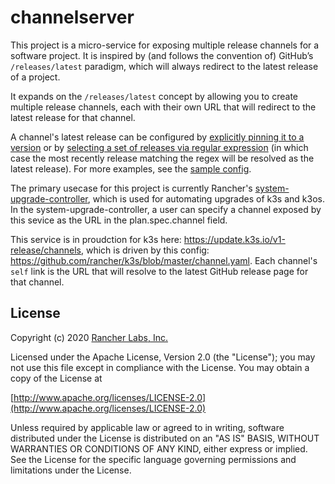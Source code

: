 # channelserver
This project is a micro-service for exposing multiple release channels for a software project. It is inspired by (and follows the convention of) GitHub’s `/releases/latest` paradigm, which will always redirect to the latest release of a project.

It expands on the `/releases/latest` concept by allowing you to create multiple release channels, each with their own URL that will redirect to the latest release for that channel.

A channel's latest release can be configured by [explicitly pinning it to a version](https://github.com/rancher/channelserver/blob/439813cefa7a0bd048052bcabc7b1c6ad796e97a/channels.yaml#L4) or by [selecting a set of releases via regular expression](https://github.com/rancher/channelserver/blob/439813cefa7a0bd048052bcabc7b1c6ad796e97a/channels.yaml#L11) (in which case the most recently release matching the regex will be resolved as the latest release). For more examples, see the [sample config](https://github.com/rancher/channelserver/blob/master/channels.yaml).

The primary usecase for this project is currently Rancher's [system-upgrade-controller](https://github.com/rancher/system-upgrade-controller), which is used for automating upgrades of k3s and k3os. In the system-upgrade-controller, a user can specify a channel exposed by this sevice as the URL in the plan.spec.channel field.

This service is in proudction for k3s here: https://update.k3s.io/v1-release/channels, which is driven by this config: https://github.com/rancher/k3s/blob/master/channel.yaml. Each channel's `self` link is the URL that will resolve to the latest GitHub release page for that channel.

## License
Copyright (c) 2020 [Rancher Labs, Inc.](http://rancher.com)

Licensed under the Apache License, Version 2.0 (the "License");
you may not use this file except in compliance with the License.
You may obtain a copy of the License at

[http://www.apache.org/licenses/LICENSE-2.0](http://www.apache.org/licenses/LICENSE-2.0)

Unless required by applicable law or agreed to in writing, software
distributed under the License is distributed on an "AS IS" BASIS,
WITHOUT WARRANTIES OR CONDITIONS OF ANY KIND, either express or implied.
See the License for the specific language governing permissions and
limitations under the License.
